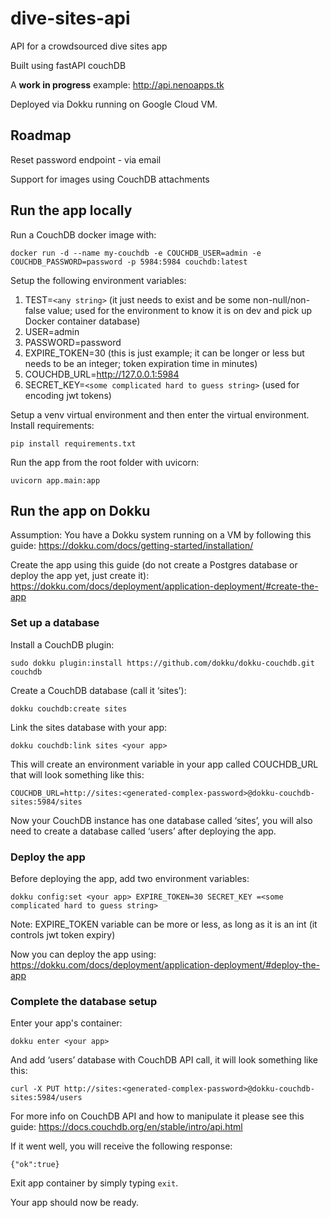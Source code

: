 # dive-sites-api
API for a crowdsourced dive sites app

Built using fastAPI couchDB

A **work in progress** example: http://api.nenoapps.tk

Deployed via Dokku running on Google Cloud VM.

## Roadmap

Reset password endpoint - via email

Support for images using CouchDB attachments

## Run the app locally
Run a CouchDB docker image with:

```docker run -d --name my-couchdb -e COUCHDB_USER=admin -e COUCHDB_PASSWORD=password -p 5984:5984 couchdb:latest```

Setup the following environment variables:
1.	TEST=```<any string>``` (it just needs to exist and be some non-null/non-false value; used for the environment to know it is on dev and pick up Docker container database)
2.	USER=admin
3.	PASSWORD=password
4.	EXPIRE_TOKEN=30 (this is just example; it can be longer or less but needs to be an integer; token expiration time in minutes)
5.	COUCHDB_URL=http://127.0.0.1:5984
6.	SECRET_KEY=```<some complicated hard to guess string>``` (used for encoding jwt tokens)

Setup a venv virtual environment and then enter the virtual environment.
Install requirements: 

```pip install requirements.txt```

Run the app from the root folder with uvicorn: 

```uvicorn app.main:app```

## Run the app on Dokku

Assumption: You have a Dokku system running on a VM by following this guide: https://dokku.com/docs/getting-started/installation/

Create the app using this guide (do not create a Postgres database or deploy the app yet, just create it): https://dokku.com/docs/deployment/application-deployment/#create-the-app

### Set up a database

Install a CouchDB plugin: 

```sudo dokku plugin:install https://github.com/dokku/dokku-couchdb.git couchdb```

Create a CouchDB database (call it ‘sites’):

```dokku couchdb:create sites```

Link the sites database with your app:

```dokku couchdb:link sites <your app>```

This will create an environment variable in your app called COUCHDB_URL that will look something like this:

```COUCHDB_URL=http://sites:<generated-complex-password>@dokku-couchdb-sites:5984/sites```

Now your CouchDB instance has one database called ‘sites’, you will also need to create a database called ‘users’ after deploying the app.

### Deploy the app

Before deploying the app, add two environment variables:

```dokku config:set <your app> EXPIRE_TOKEN=30 SECRET_KEY =<some complicated hard to guess string>```

Note: EXPIRE_TOKEN variable can be more or less, as long as it is an int (it controls jwt token expiry)

Now you can deploy the app using: https://dokku.com/docs/deployment/application-deployment/#deploy-the-app 

### Complete the database setup

Enter your app's container:

```dokku enter <your app>```

And add ‘users’ database with CouchDB API call, it will look something like this:

```curl -X PUT http://sites:<generated-complex-password>@dokku-couchdb-sites:5984/users```

For more info on CouchDB API and how to manipulate it please see this guide: https://docs.couchdb.org/en/stable/intro/api.html

If it went well, you will receive the following response:

```{"ok":true}```

Exit app container by simply typing ```exit```.

Your app should now be ready.



